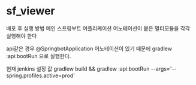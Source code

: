 # sf_viewer

배포 후 실행 방법
메인 스프링부트 어플리케이션 어노테이션이 붙은 멀티모듈을 각각 실행해야 한다

api같은 경우 @SpringbotApplication 어노테이션이 있기 때문에
gradlew :api:bootRun 으로 실행한다.

현재 jenkins 설정 값
gradlew build && gradlew :api:bootRun --args='--spring.profiles.active=prod'
